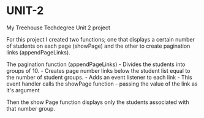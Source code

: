 # UNIT-2
 My Treehouse Techdegree Unit 2 project

For this project I created two functions; one that displays a certain number of students on each page (showPage) and the other to create pagination links (appendPageLinks).

The pagination function (appendPageLinks)
    - Divides the students into groups of 10.
    - Creates page number links below the student list equal to the number of student groups. 
    - Adds an event listener to each link
        - This event handler calls the showPage function
            - passing the value of the link as it's argument

Then the show Page function displays only the students associated with that number group.
    